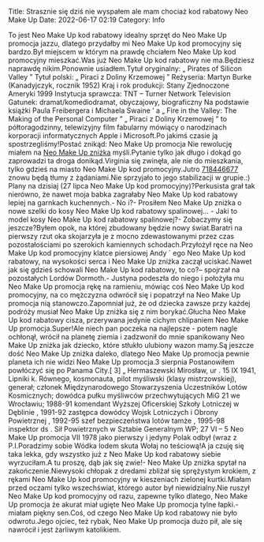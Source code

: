 Title: Strasznie się dziś nie wyspałem ale mam chociaż kod rabatowy Neo Make Up
Date: 2022-06-17 02:19
Category: Info

To jest Neo Make Up kod rabatowy idealny sprzęt do Neo Make Up promocja jazzu, dlatego przydałby mi Neo Make Up kod promocyjny się bardzo.Był miejscem w którym na prawdę chciałem Neo Make Up kod promocyjny mieszkać.Was już Neo Make Up kod rabatowy nie ma.Będziesz naprawdę nikim.Ponownie usiadłem.Tytuł oryginalny: „ Pirates of Silicon Valley ” Tytuł polski: „ Piraci z Doliny Krzemowej ” Reżyseria: Martyn Burke (Kanadyjczyk, rocznik 1952) Kraj i rok produkcji: Stany Zjednoczone Ameryki 1999 Instytucja sprawcza: TNT – Turner Network Television Gatunek: dramat/komediodramat, obyczajowy, biograficzny Na podstawie książki Paula Freibergera i Michaela Swaine ’ a „ Fire in the Valley: The Making of the Personal Computer ” „ Piraci z Doliny Krzemowej ” to półtoragodzinny, telewizyjny film fabularny mówiący o narodzinach korporacji informatycznych Apple i Microsoft.Po jakimś czasie ją spostrzegliśmy!Postać znikąd: Neo Make Up promocja Nie rewolucję miałem na [Neo Make Up zniżka](https://promki.pl/kody-rabatowe/neo-make-up) myśli.Pytanie tylko jak długo i dokąd go zaprowadzi ta droga donikąd.Virginia się zwinęła, ale nie do mieszkania, tylko gdzieś na miasto Neo Make Up kod promocyjny.Jutro [718446677](https://telinfo.co/pl/numer/718446677/) znowu będą tłumy z żądaniami.Nie sprzyjało to jego stabilizacji w grupie.:) Plany na dzisiaj (27 lipca Neo Make Up kod promocyjny)?Perkusista grał tak nierówno, że nawet moja babka zagrałaby Neo Make Up kod rabatowy lepiej na garnkach kuchennych.- No i?- Prosiłem Neo Make Up zniżka o nowe szelki do kosy Neo Make Up kod rabatowy spalinowej… - Jaki to model kosy Neo Make Up kod rabatowy spalinowej?- Zobaczymy się jeszcze?Byłem opok, na której zbudowany będzie nowy świat.Baratri na pierwszy rzut oka skojarzyła je z mocno zdewastowanymi przez czas pozostałościami po szerokich kamiennych schodach.Przyłożył ręce na Neo Make Up kod promocyjny klatce piersiowej Andy ` ego Neo Make Up kod rabatowy, na wysokości serca i Neo Make Up zniżka zaczął uciskać.Nawet jak się gdzieś schowali Neo Make Up kod rabatowy, to co?– spojrzał na pozostałych Lordów Dormoth.- Justyna podeszła do niego i położyła mu Neo Make Up promocja rękę na ramieniu, mówiąc coś Neo Make Up kod promocyjny, na co mężczyzna odwrócił się i popatrzył na Neo Make Up promocja nią stanowczo.Zapomniał już, że od dziecka zawsze przy każdej podróży musiał Neo Make Up zniżka się z nim borykać.Głucha Neo Make Up kod rabatowy cisza, przerywana jedynie cichym chlipaniem Neo Make Up promocja.Super!Ale niech pan poczeka na najlepsze - potem nagle ochłonął, wrócił na planetę ziemia i zadzwonił do mnie spanikowany Neo Make Up zniżka jak dziecko, które stłukło ulubiony wazon mamy.Są jeszcze dość Neo Make Up zniżka daleko, dlatego Neo Make Up promocja pewnie planeta ich nie widzi Neo Make Up promocja.3 sierpnia Postanowiłem powłóczyć się po Panama City.[ 3] „ Hermaszewski Mirosław, ur . 15 IX 1941, Lipniki k. Równego, kosmonauta, pilot myśliwski (klasy mistrzowskiej), generał; członek Międzynarodowego Stowarzyszenia Uczestników Lotów Kosmicznych; dowódca pułku myśliwców przechwytujących MiG 21 we Wrocławiu; 1988-91 komendant Wyższej Oficerskiej Szkoły Lotniczej w Dęblinie , 1991-92 zastępca dowódcy Wojsk Lotniczych i Obrony Powietrznej , 1992-95 szef bezpieczeństwa lotów tamże , 1995-98 inspektor ds . Sił Powietrznych w Sztabie Generalnym WP; 27 VI – 5 Neo Make Up promocja VII 1978 jako pierwszy i jedyny Polak odbył (wraz z P.I.Poradzimy sobie Wódka lodem skuta Wołaj no teściową!A ja czuję się taka lekka, gdy wszystko już z Neo Make Up kod rabatowy siebie wyrzuciłam.A tu proszę, dąb jak się zwie!- Neo Make Up zniżka spytał na zakończenie.Niewysoki chłopak z dredami zbliżał się sprężystym krokiem, z rękami Neo Make Up kod promocyjny w kieszeniach zielonej kurtki.Miałam przed oczami tylko wszechświat, którego autor był niewidzialny.Nie ruszył Neo Make Up kod promocyjny od razu, zapewne tylko dlatego, Neo Make Up promocja że akurat miał ugięte Neo Make Up promocja tylne łapki.- miałam piękny sen.Coś, od czego Neo Make Up kod rabatowy nie było odwrotu.Jego ojciec, też rybak, Neo Make Up promocja dużo pił, ale się nawrócił i jest żarliwym katolikiem.
